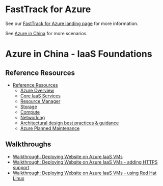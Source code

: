 # FastTrack for Azure

See our [FastTrack for Azure landing page](https://github.com/Azure/FastTrackForAzure) for more information.

See [Azure in China](https://github.com/Azure/fta-azurechina/) for more scenarios.


# Azure in China - IaaS Foundations 

## Reference Resources

* [Reference Resources](articles/iaas-foundations-azurechina-reference-resources.md)
    * [Azure Overview](articles/iaas-foundations-azurechina-reference-resources.md#azure-overview)
    * [Core IaaS Services](articles/iaas-foundations-azurechina-reference-resources.md#core-iaas-services)
    * [Resource Manager](articles/iaas-foundations-azurechina-reference-resources.md#resource-manager)
    * [Storage](articles/iaas-foundations-azurechina-reference-resources.md#storage)
    * [Compute](articles/iaas-foundations-azurechina-reference-resources.md#compute)
    * [Networking](articles/iaas-foundations-azurechina-reference-resources.md#networking)
    * [Architectural design best practices & guidance](articles/iaas-foundations-azurechina-reference-resources.md#architectural-design-best-practices--guidance)
    * [Azure Planned Maintenance](articles/iaas-foundations-azurechina-reference-resources.md#azure-planned-maintenance)

    
## Walkthroughs

 * [Walkthrough: Deploying Website on Azure IaaS VMs](articles/website-on-iaas-http.md)
 * [Walkthrough: Deploying Website on Azure IaaS VMs - adding HTTPS support](articles/website-on-iaas-https.md)
 * [Walkthrough: Deploying Website on Azure IaaS VMs - using Red Hat Linux](articles/website-on-iaas-http-rhel.md)

